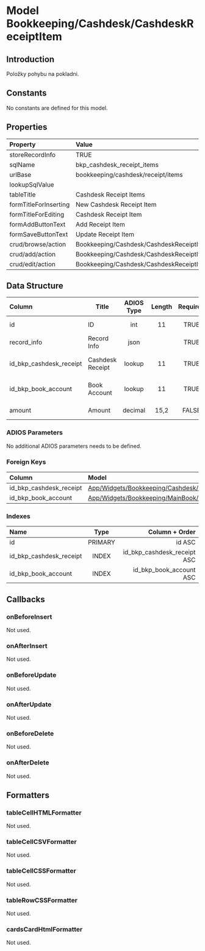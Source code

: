 # Model Bookkeeping/Cashdesk/CashdeskReceiptItem

## Introduction

Položky pohybu na pokladni.

## Constants

No constants are defined for this model.

## Properties

| Property              | Value                                              |
| :-------------------- | :------------------------------------------------- |
| storeRecordInfo       | TRUE                                               |
| sqlName               | bkp_cashdesk_receipt_items                         |
| urlBase               | bookkeeping/cashdesk/receipt/items                 |
| lookupSqlValue        |                                                    |
| tableTitle            | Cashdesk Receipt Items                             |
| formTitleForInserting | New Cashdesk Receipt Item                          |
| formTitleForEditing   | Cashdesk Receipt Item                              |
| formAddButtonText     | Add Receipt Item                                   |
| formSaveButtonText    | Update Receipt Item                                |
| crud/browse/action    | Bookkeeping/Cashdesk/CashdeskReceiptItems          |
| crud/add/action       | Bookkeeping/Cashdesk/CashdeskReceiptItem/AddOrEdit |
| crud/edit/action      | Bookkeeping/Cashdesk/CashdeskReceiptItem/AddOrEdit |

## Data Structure

| Column                  | Title            | ADIOS Type | Length | Required | Notes                     |
| :---------------------- | ---------------- | :--------: | :----: | :------: | :------------------------ |
| id                      | ID               |    int     |   11   |   TRUE   | Jedinečné ID záznamu      |
| record_info             | Record Info      |    json    |        |   TRUE   |                           |
| id_bkp_cashdesk_receipt | Cashdesk Receipt |   lookup   |   11   |   TRUE   | ID pokladničného dokladu  |
| id_bkp_book_account     | Book Account     |   lookup   |   11   |   TRUE   | ID účtu z účtovnej osnovy |
| amount                  | Amount           |  decimal   |  15,2  |  FALSE   | Suma položky transakcie   |

### ADIOS Parameters

No additional ADIOS parameters needs to be defined.

### Foreign Keys

| Column                  | Model                                                                                                      | Relation | OnUpdate | OnDelete |
| :---------------------- | :--------------------------------------------------------------------------------------------------------- | :------: | -------- | -------- |
| id_bkp_cashdesk_receipt | [App/Widgets/Bookkeeping/Cashdesk/Models/CashdeskReceipt](../../../Bookkeeping/Cashdesk/Models/CashdeskReceipt.md) |   1:N    | Cascade  | Restrict |
| id_bkp_book_account     | [App/Widgets/Bookkeeping/MainBook/Models/BookAccount](../../../Bookkeeping/MainBook/Models/BookAccount.md)         |   1:N    | Cascade  | Restrict |

### Indexes

| Name                    |  Type   |              Column + Order |
| :---------------------- | :-----: | --------------------------: |
| id                      | PRIMARY |                      id ASC |
| id_bkp_cashdesk_receipt |  INDEX  | id_bkp_cashdesk_receipt ASC |
| id_bkp_book_account     |  INDEX  |     id_bkp_book_account ASC |

## Callbacks

### onBeforeInsert

Not used.

### onAfterInsert

Not used.

### onBeforeUpdate

Not used.

### onAfterUpdate

Not used.

### onBeforeDelete

Not used.

### onAfterDelete

Not used.

## Formatters

### tableCellHTMLFormatter

Not used.

### tableCellCSVFormatter

Not used.

### tableCellCSSFormatter

Not used.

### tableRowCSSFormatter

Not used.

### cardsCardHtmlFormatter

Not used.

